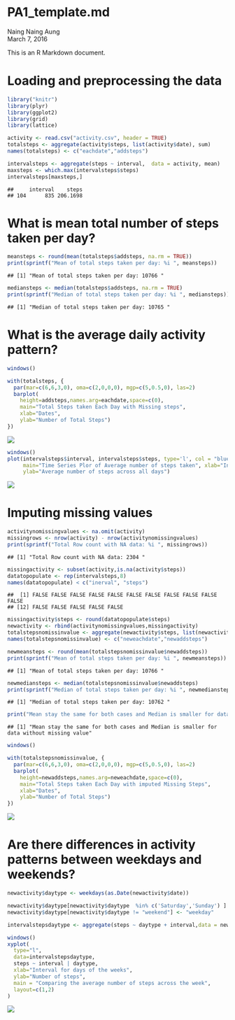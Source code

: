 # PA1_template.md
Naing Naing Aung  
March 7, 2016  

This is an R Markdown document. 

# Loading and preprocessing the data

```r
library("knitr")
library(plyr)
library(ggplot2)
library(grid)
library(lattice)

activity <- read.csv("activity.csv", header = TRUE)
totalsteps <- aggregate(activity$steps, list(activity$date), sum)
names(totalsteps) <- c("eachdate","addsteps")

intervalsteps <- aggregate(steps ~ interval,  data = activity, mean)
maxsteps <- which.max(intervalsteps$steps)
intervalsteps[maxsteps,]
```

```
##     interval    steps
## 104      835 206.1698
```

# What is mean total number of steps taken per day?

```r
meansteps <- round(mean(totalsteps$addsteps, na.rm = TRUE))
print(sprintf("Mean of total steps taken per day: %i ", meansteps))
```

```
## [1] "Mean of total steps taken per day: 10766 "
```

```r
mediansteps <- median(totalsteps$addsteps, na.rm = TRUE)
print(sprintf("Median of total steps taken per day: %i ", mediansteps))
```

```
## [1] "Median of total steps taken per day: 10765 "
```

# What is the average daily activity pattern?

```r
windows()

with(totalsteps, {
  par(mar=c(6,6,3,0), oma=c(2,0,0,0), mgp=c(5,0.5,0), las=2)
  barplot(
    height=addsteps,names.arg=eachdate,space=c(0),
    main="Total Steps taken Each Day with Missing steps",
    xlab="Dates",
    ylab="Number of Total Steps")
})
```

![](PA1_template_files/figure-html/unnamed-chunk-3-1.png)

```r
windows()
plot(intervalsteps$interval, intervalsteps$steps, type='l', col = "blue",
     main="Time Series Plor of Average number of steps taken", xlab="Interval (5-mins)", 
     ylab="Average number of steps across all days")
```

![](PA1_template_files/figure-html/unnamed-chunk-4-1.png)

# Imputing missing values

```r
activitynomissingvalues <- na.omit(activity)
missingrows <- nrow(activity) - nrow(activitynomissingvalues)
print(sprintf("Total Row count with NA data: %i ", missingrows))
```

```
## [1] "Total Row count with NA data: 2304 "
```

```r
missingactivity <- subset(activity,is.na(activity$steps))
datatopopulate <- rep(intervalsteps,8)
names(datatopopulate) < c("inerval", "steps")
```

```
##  [1] FALSE FALSE FALSE FALSE FALSE FALSE FALSE FALSE FALSE FALSE FALSE
## [12] FALSE FALSE FALSE FALSE FALSE
```

```r
missingactivity$steps <- round(datatopopulate$steps)
newactivity <- rbind(activitynomissingvalues,missingactivity)
totalstepsnomissinvalue <- aggregate(newactivity$steps, list(newactivity$date), sum)
names(totalstepsnomissinvalue) <- c("neweachdate","newaddsteps")

newmeansteps <- round(mean(totalstepsnomissinvalue$newaddsteps))
print(sprintf("Mean of total steps taken per day: %i ", newmeansteps))
```

```
## [1] "Mean of total steps taken per day: 10766 "
```

```r
newmediansteps <- median(totalstepsnomissinvalue$newaddsteps)
print(sprintf("Median of total steps taken per day: %i ", newmediansteps))
```

```
## [1] "Median of total steps taken per day: 10762 "
```

```r
print("Mean stay the same for both cases and Median is smaller for data without missing value")
```

```
## [1] "Mean stay the same for both cases and Median is smaller for data without missing value"
```



```r
windows()

with(totalstepsnomissinvalue, {
  par(mar=c(6,6,3,0), oma=c(2,0,0,0), mgp=c(5,0.5,0), las=2)
  barplot(
    height=newaddsteps,names.arg=neweachdate,space=c(0),
    main="Total Steps taken Each Day with imputed Missing Steps",
    xlab="Dates",
    ylab="Number of Total Steps")
})
```

![](PA1_template_files/figure-html/unnamed-chunk-6-1.png)


# Are there differences in activity patterns between weekdays and weekends?

```r
newactivity$daytype <- weekdays(as.Date(newactivity$date))

newactivity$daytype[newactivity$daytype  %in% c('Saturday','Sunday') ] <- "weekend"
newactivity$daytype[newactivity$daytype != "weekend"] <- "weekday"

intervalstepsdaytype <- aggregate(steps ~ daytype + interval,data = newactivity,mean)
```


```r
windows()
xyplot(
  type="l",
  data=intervalstepsdaytype,
  steps ~ interval | daytype,
  xlab="Interval for days of the weeks",
  ylab="Number of steps",
  main = "Comparing the average number of steps across the week",
  layout=c(1,2)
)
```

![](PA1_template_files/figure-html/unnamed-chunk-8-1.png)























